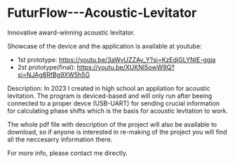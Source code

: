 # FuturFlow---Acoustic-Levitator
Innovative award-winning acoustic levitator. 

Showcase of the device and the application is available at youtube:
 - 1st prototype: https://youtu.be/3aWvUZZAy_Y?si=KzEdjGLYNIE-ggja
 - 2st prototype(final): https://youtu.be/XUKNI5owW9Q?si=NJAg8RfBg9XW5h5G

Description:
In 2023 I created in high school an appliation for acoustic levitation.
The program is deviced-based and will only run after beeing connected to 
a proper devce (USB-UART) for sending crucial information for calculating 
phase shifts which is the basis for acoustic levitation to work. 

The whole pdf file with description of the project will also be available
to download, so if anyone is interested in re-making of the 
project you will find all the neccesarry information there.


For more info, please contact me directly.
